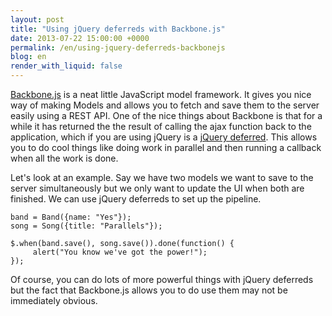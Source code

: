 ```yaml
---
layout: post
title: "Using jQuery deferreds with Backbone.js"
date: 2013-07-22 15:00:00 +0000
permalink: /en/using-jquery-deferreds-backbonejs
blog: en
render_with_liquid: false
---
```


[Backbone.js](http://backbonejs.org/) is a neat little JavaScript model framework. It gives you nice way of making Models and allows you to fetch and save them to the server easily using a REST API. One of the nice things about Backbone is that for a while it has returned the the result of calling the ajax function back to the application, which if you are using jQuery is a [jQuery deferred](http://api.jquery.com/category/deferred-object/). This allows you to do cool things like doing work in parallel and then running a callback when all the work is done.

Let's look at an example. Say we have two models we want to save to the server simultaneously but we only want to update the UI when both are finished. We can use jQuery deferreds to set up the pipeline.

```
band = Band({name: "Yes"});
song = Song({title: "Parallels"});

$.when(band.save(), song.save()).done(function() {
     alert("You know we've got the power!");
});
```

Of course, you can do lots of more powerful things with jQuery deferreds but the fact that Backbone.js allows you to do use them may not be immediately obvious.
